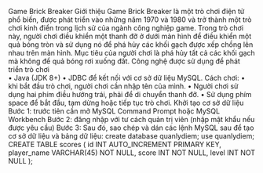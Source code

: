 ﻿Game Brick Breaker
Giới thiệu
Game Brick Breaker là một trò chơi điện tử phổ biến, được phát triển vào những năm 1970 và 1980 và trở thành một trò chơi kinh điển trong lịch sử của ngành công nghiệp game. Trong trò chơi này, người chơi điều khiển một thanh đỡ ở dưới màn hình để điều khiển một quả bóng tròn và sử dụng nó để phá hủy các khối gạch được xếp chồng lên nhau trên màn hình. Mục tiêu của người chơi là phá hủy tất cả các khối gạch mà không để quả bóng rơi xuống đất.
Công nghệ được sử dụng để phát triển trò chơi  
• Java (JDK 8+) 
• JDBC để kết nối với cơ sở dữ liệu MySQL.
Cách chơi: 
• khi bắt đầu trò chơi, người chơi cần nhập tên của mình. 
• Người chơi sử dụng hai phím điều hướng trái, phải để di chuyển thanh đỡ. 
• Sử dụng phím space để bắt đầu, tạm dừng hoặc tiếp tục trò chơi.
Khởi tạo cơ sở dữ liệu
Bước 1: trước tiên cần mở MySQL Command Prompt hoặc MySQL Workbench
Bước 2: đăng nhập với tư cách quản trị viên (nhập mật khẩu nếu được yêu cầu)
Bước 3: Sau đó, sao chép và dán các lệnh MySQL sau để tạo cơ sở dữ liệu và bảng dữ liệu:
create database quanlydiem;
use quanlydiem;
CREATE TABLE scores (
id INT AUTO_INCREMENT PRIMARY KEY,
player_name VARCHAR(45) NOT NULL,
score INT NOT NULL,
level INT NOT NULL
);



